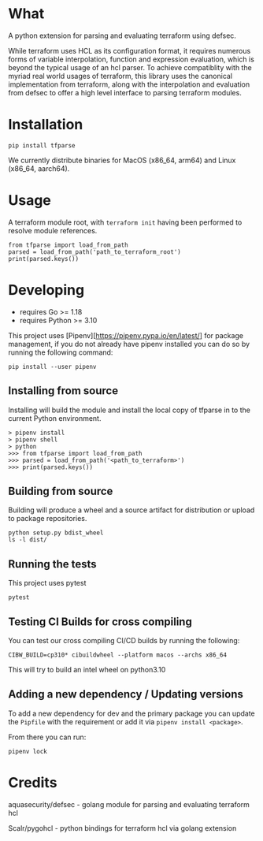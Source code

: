 
# What

A python extension for parsing and evaluating terraform using defsec.

While terraform uses HCL as its configuration format, it requires numerous
forms of variable interpolation, function and expression evaluation, which
is beyond the typical usage of an hcl parser. To achieve compatiblity
with the myriad real world usages of terraform, this library uses the
canonical implementation from terraform, along with the interpolation and evaluation
from defsec to offer a high level interface to parsing terraform modules.

# Installation

```
pip install tfparse
```

We currently distribute binaries for MacOS (x86_64, arm64) and Linux (x86_64, aarch64).


# Usage

A terraform module root, with `terraform init` having been performed to resolve module references.

```
from tfparse import load_from_path
parsed = load_from_path('path_to_terraform_root')
print(parsed.keys())
```

# Developing

- requires Go >= 1.18
- requires Python >= 3.10

This project uses [Pipenv][https://pipenv.pypa.io/en/latest/] for package management, if you do not
already have pipenv installed you can do so by running the following command:

```
pip install --user pipenv
```

## Installing from source

Installing will build the module and install the local copy of tfparse in to the current Python environment.

```shell
> pipenv install
> pipenv shell
> python
>>> from tfparse import load_from_path
>>> parsed = load_from_path('<path_to_terraform>')
>>> print(parsed.keys())
```

## Building from source

Building will produce a wheel and a source artifact for distribution or upload to package repositories.

```shell
python setup.py bdist_wheel
ls -l dist/
```

## Running the tests

This project uses pytest

```shell
pytest
```

## Testing CI Builds for cross compiling
You can test our cross compiling CI/CD builds by running the following:

```
CIBW_BUILD=cp310* cibuildwheel --platform macos --archs x86_64
```
This will try to build an intel wheel on python3.10


## Adding a new dependency / Updating versions
To add a new dependency for dev and the primary package you can update the
`Pipfile` with the requirement or add it via `pipenv install <package>`.

From there you can run:

```
pipenv lock
```

# Credits

aquasecurity/defsec - golang module for parsing and evaluating terraform hcl

Scalr/pygohcl - python bindings for terraform hcl via golang extension
